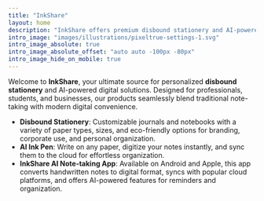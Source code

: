 ```yaml
---
title: "InkShare"
layout: home
description: "InkShare offers premium disbound stationery and AI-powered digital solutions for seamless analog-digital integration."
intro_image: "images/illustrations/pixeltrue-settings-1.svg"
intro_image_absolute: true
intro_image_absolute_offset: "auto auto -100px -80px"
intro_image_hide_on_mobile: true
---
```


Welcome to **InkShare**, your ultimate source for personalized **disbound stationery** and AI-powered digital solutions. Designed for professionals, students, and businesses, our products seamlessly blend traditional note-taking with modern digital convenience.

- **Disbound Stationery**: Customizable journals and notebooks with a variety of paper types, sizes, and eco-friendly options for branding, corporate use, and personal organization.
- **AI Ink Pen**: Write on any paper, digitize your notes instantly, and sync them to the cloud for effortless organization.
- **InkShare AI Note-taking App**: Available on Android and Apple, this app converts handwritten notes to digital format, syncs with popular cloud platforms, and offers AI-powered features for reminders and organization.
